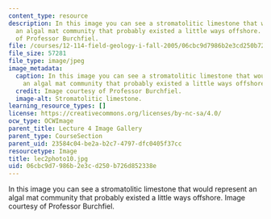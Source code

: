 ```yaml
---
content_type: resource
description: In this image you can see a stromatolitic limestone that would represent
  an algal mat community that probably existed a little ways offshore. Image courtesy
  of Professor Burchfiel.
file: /courses/12-114-field-geology-i-fall-2005/06cbc9d7986b2e3cd250b726d852338e_lec2photo10.jpg
file_size: 57281
file_type: image/jpeg
image_metadata:
  caption: In this image you can see a stromatolitic limestone that would represent
    an algal mat community that probably existed a little ways offshore.
  credit: Image courtesy of Professor Burchfiel.
  image-alt: Stromatolitic limestone.
learning_resource_types: []
license: https://creativecommons.org/licenses/by-nc-sa/4.0/
ocw_type: OCWImage
parent_title: Lecture 4 Image Gallery
parent_type: CourseSection
parent_uid: 23584c04-be2a-b2c7-4797-dfc0405f37cc
resourcetype: Image
title: lec2photo10.jpg
uid: 06cbc9d7-986b-2e3c-d250-b726d852338e
---
```

In this image you can see a stromatolitic limestone that would represent an algal mat community that probably existed a little ways offshore. Image courtesy of Professor Burchfiel.